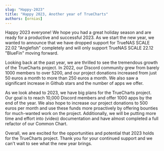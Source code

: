 ```yaml
---
slug: "Happy-2023"
title: "Happy 2023, Another year of TrueCharts"
authors: [ornias]
---
```


Happy 2023 everyone!
We hope you had a great holiday season and are ready for a productive and successful 2023. As we start the new year, we wanted to announce that we have dropped support for TrueNAS SCALE 22.02 "Anglefish" completely and will only support TrueNAS SCALE 22.12 "BlueFin" moving forward.

Looking back at the past year, we are thrilled to see the tremendous growth of the TrueCharts project. In 2022, our Discord community grew from barely 1000 members to over 5200, and our project donations increased from just 50 euros a month to more than 250 euros a month. We also saw a significant increase in Github stars and the number of apps we offer.

As we look ahead to 2023, we have big plans for the TrueCharts project. Our goal is to reach 10,000 Discord members and offer 1000 apps by the end of the year. We also hope to increase our project donations to 500 euros per month and use these funds more proactively by offering bounties for much-wanted work on the project. Additionally, we will be putting more time and effort into (video) documentation and have almost completed a full refactor of our Common Chart.

Overall, we are excited for the opportunities and potential that 2023 holds for the TrueCharts project. Thank you for your continued support and we can't wait to see what the new year brings.
